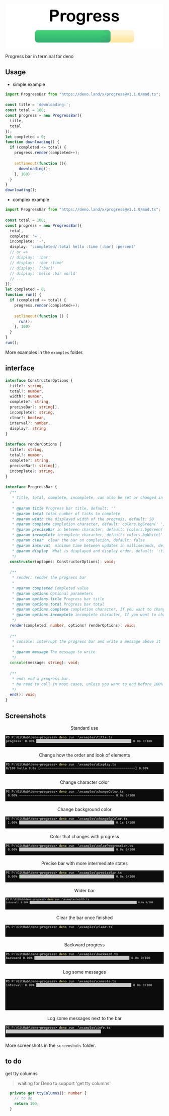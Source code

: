 ![logo](screenshots/logo.png)

Progress bar in terminal for deno

## Usage  
* simple example
```ts
import ProgressBar from "https://deno.land/x/progress@v1.1.0/mod.ts";

const title = 'downloading:';
const total = 100;
const progress = new ProgressBar({
  title, 
  total
});
let completed = 0;
function downloading() {
  if (completed <= total) {
    progress.render(completed++);

    setTimeout(function (){
      downloading();
    }, 100)
  }
}
downloading();
```  
* complex example
```ts
import ProgressBar from "https://deno.land/x/progress@v1.1.0/mod.ts";

const total = 100;
const progress = new ProgressBar({
  total,
  complete: '=',
  incomplete: '-',
  display: ':completed/:total hello :time [:bar] :percent'
  // or => 
  // display: ':bar'
  // display: ':bar :time'
  // display: '[:bar]'
  // display: 'hello :bar world'
  // ...
});
let completed = 0;
function run() {
  if (completed <= total) {
    progress.render(completed++);

    setTimeout(function () {
      run();
    }, 100)
  }
}
run();
```
More examples in the `examples` folder.

## interface
```ts
interface ConstructorOptions {
  title?: string,
  total?: number,
  width?: number,
  complete?: string,
  preciseBar?: string[],
  incomplete?: string,
  clear?: boolean,
  interval?: number,
  display?: string
}

interface renderOptions {
  title?: string,
  total?: number,
  complete?: string,
  preciseBar?: string[],
  incomplete?: string,
}

interface ProgressBar {
  /**  
   * Title, total, complete, incomplete, can also be set or changed in the render method 
   * 
   * @param title Progress bar title, default: ''
   * @param total total number of ticks to complete
   * @param width the displayed width of the progress, default: 50
   * @param complete completion character, default: colors.bgGreen(' '), can use any string
   * @param preciseBar in between character, default: [colors.bgGreen(' ')], can use any string array
   * @param incomplete incomplete character, default: colors.bgWhite(' '), can use any string
   * @param clear  clear the bar on completion, default: false
   * @param interval  minimum time between updates in milliseconds, default: 16
   * @param display  What is displayed and display order, default: ':title :percent :bar :time :completed/:total'
   */
  constructor(optopns: ConstructorOptions): void;

  /**
   * render: render the progress bar
   * 
   * @param completed Completed value
   * @param options Optional parameters
   * @param options.title Progress bar title
   * @param options.total Progress bar total
   * @param options.complete completion character, If you want to change at a certain moment. For example, it turns red at 20%
   * @param options.incomplete incomplete character, If you want to change at a certain moment. For example, it turns red at 20%
   */
  render(completed: number, options? renderOptions): void;

  /**
   * console: interrupt the progress bar and write a message above it
   * 
   * @param message The message to write
   */
  console(message: string): void;

  /**
   * end: end a progress bar.
   * No need to call in most cases, unless you want to end before 100%
   */
  end(): void;
}
```  

## Screenshots

<center>Standard use</center>

![normal](./screenshots/title.gif) 

<center>Change how the order and look of elements</center>

![console](./screenshots/display.gif)  

<center>Change character color</center>

![console](./screenshots/changeColor.gif)  

<center>Change background color</center>

![console](./screenshots/changeBgColor.gif)

<center>Color that changes with progress</center>

![console](./screenshots/colorProgression.gif)

<center>Precise bar with more intermediate states</center>

![console](./screenshots/preciseBar.gif)

<center>Wider bar</center>

![console](./screenshots/width.gif)

<center>Clear the bar once finished</center>
 
![clear](./screenshots/clear.gif) 

<center>Backward progress</center>

![backward](./screenshots/backward.gif)  

<center>Log some messages</center>

![console](./screenshots/console.gif) 

<center>Log some messages next to the bar</center>

![console](./screenshots/info.gif)  



More screenshots in the `screenshots` folder.

## to do
get tty columns
> waiting for Deno to support 'get tty columns'
```ts
  private get ttyColumns(): number {
    // to do
    return 100;
  }
```
